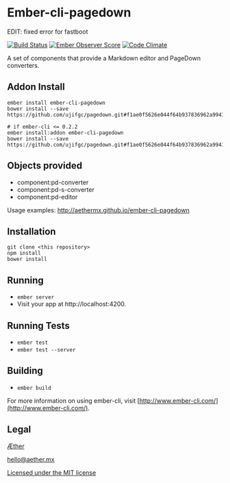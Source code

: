 # Ember-cli-pagedown

EDIT: fixed error for fastboot

[![Build Status](https://travis-ci.org/aethermx/ember-cli-pagedown.svg?branch=master)](https://travis-ci.org/aethermx/ember-cli-pagedown)
[![Ember Observer Score](http://emberobserver.com/badges/ember-cli-pagedown.svg)](http://emberobserver.com/addons/ember-cli-pagedown)
[![Code Climate](https://codeclimate.com/github/aethermx/ember-cli-pagedown/badges/gpa.svg)](https://codeclimate.com/github/aethermx/ember-cli-pagedown)

A set of components that provide a Markdown editor and PageDown converters.

## Addon Install

    ember install ember-cli-pagedown
    bower install --save https://github.com/ujifgc/pagedown.git#f1ae0f5626e044f64b937836962a9941c60c7596

    # if ember-cli <= 0.2.2
    ember install:addon ember-cli-pagedown
    bower install --save https://github.com/ujifgc/pagedown.git#f1ae0f5626e044f64b937836962a9941c60c7596

## Objects provided

* component:pd-converter
* component:pd-s-converter
* component:pd-editor

Usage examples: http://aethermx.github.io/ember-cli-pagedown

## Installation

    git clone <this repository>
    npm install
    bower install

## Running

* `ember server`
* Visit your app at http://localhost:4200.

## Running Tests

* `ember test`
* `ember test --server`

## Building

* `ember build`

For more information on using ember-cli, visit [http://www.ember-cli.com/](http://www.ember-cli.com/).

## Legal

[Æther](http://aether.mx/)

hello@aether.mx

[Licensed under the MIT license](http://opensource.org/licenses/mit-license.php)
